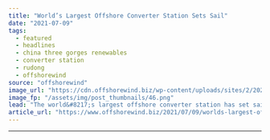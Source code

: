 ```yaml
---
title: "World’s Largest Offshore Converter Station Sets Sail"
date: "2021-07-09"
tags: 
  - featured
  - headlines
  - china three gorges renewables
  - converter station
  - rudong
  - offshorewind
source: "offshorewind"
image_url: "https://cdn.offshorewind.biz/wp-content/uploads/sites/2/2021/07/09094003/Worlds-Largest-Offshore-Converter-Station-Sets-Sail.png"
image_fp: "/assets/img/post_thumbnails/46.png"
lead: "The world&#8217;s largest offshore converter station has set sail from Nantong and is en"
article_url: "https://www.offshorewind.biz/2021/07/09/worlds-largest-offshore-converter-station-sets-sail/"
---
```


---
